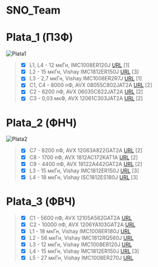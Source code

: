 # SNO_Team
# Plata_1 (ПЗФ)
![Plata1](https://user-images.githubusercontent.com/73915232/132925141-40b3a249-82eb-448c-853a-a3e7d626806a.png)


> - [x] L1, L4 - 12 мкГн, IMC1008ER120J [URL](https://www.digikey.be/product-detail/en/vishay-dale/IMC1008ER120J/IMC1008ER120J-ND/2575365) [1]
> - [X] L2 - 15 мкГн, Vishay IMC1812ER150J [URL](https://eu.mouser.com/ProductDetail/?qs=XQ00FSfuEDD%252Bs6EVVFZ2gQ==) [3]
> - [x] L3 - 2,7 мкГн, Vishay IMC1008ER2R7J [URL](https://www.digikey.com/en/products/detail/vishay-dale/IMC1008ER2R7J/2575379) [1]
> - [x] C1, C4 - 8000 пФ, AVX 08055C802JAT2A [URL](https://www.mouser.sg/ProductDetail/AVX/08055C802JAT2A/?qs=9ln8i7xIGVIPYDDjBrmAkw==) [2]
> - [x] C2 - 6200 пФ, AVX 06035C622JAT2A [URL](https://ru.mouser.com/ProductDetail/AVX/06035C622JAT2A?qs=qVfB0%2FDaMDZWRv%252Bkr9XLdA%3D%3D) [2]
> - [x] C3 - 0,03 мкФ, AVX 12061C303JAT2A [URL](https://ru.mouser.com/ProductDetail/AVX/12061C303JAT2A/?qs=DFzMtgyOV7fE5zSlsoT6Tg%3D%3D) [2]

# Plata_2 (ФНЧ)
![Plata2](https://user-images.githubusercontent.com/73915232/132925145-f2b12926-f6bb-4601-9b27-41d91a14f035.png)

> - [x] C7 - 8200 пФ, AVX 12063A822GAT2A [URL](https://eu.mouser.com/ProductDetail/AVX/12063A822GAT2A/?qs=F91PkY65Onsy%2FRYTYO81dg==) [2]
> - [x] C8 - 1700 пФ, AVX 1812AC172KAT1A [URL](https://eu.mouser.com/ProductDetail/AVX/1812AC172KAT1A?qs=pDiu8pSdM%252BcqlnY08C34Gw==) [2]
> - [x] C9 - 4400 пФ, AVX 18122A442GAT2A [URL](https://eu.mouser.com/ProductDetail/AVX/18122A442GAT2A?qs=P8fKmrpbnHm7n1W84c3WOA==) [2]
> - [x] L3 - 15 мкГн, Vishay IMC1812ER150J [URL](https://eu.mouser.com/ProductDetail/?qs=XQ00FSfuEDD%252Bs6EVVFZ2gQ==) [3]
> - [x] L4 - 18 мкГн, Vishay ISC1812ES180J [URL](https://eu.mouser.com/ProductDetail/Vishay-Dale/ISC1812ES180J/?qs=Rmm4dFsgE41MAI%252BRZjDPqw==) [3]

# Plata_3 (ФВЧ)


> - [x] C1 - 5600 пФ, AVX 12105A562GAT2A [URL]()
> - [x] C2 - 10000 пФ, AVX 1206YA103GAT2A [URL]()
> - [x] L1 - 18 мкГн, Vishay IMC1008ER180J [URL]()
> - [x] L2 - 56 мкГн, Vishay IMC1812RQ560J [URL]()
> - [x] L3 - 12 мкГн, Vishay IMC1008ER120J [URL]()
> - [x] L4 - 15 мкГн, Vishay IMC1812ER150J [URL](https://eu.mouser.com/ProductDetail/?qs=XQ00FSfuEDD%252Bs6EVVFZ2gQ==) [3]
> - [x] L5 - 27 мкГн, Vishay IMC1008ER270J [URL]()
